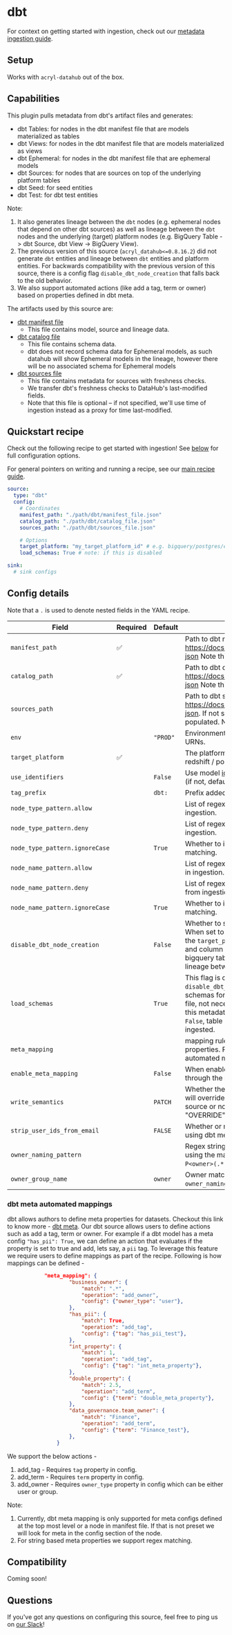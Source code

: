 # dbt

For context on getting started with ingestion, check out our [metadata ingestion guide](../README.md).

## Setup

Works with `acryl-datahub` out of the box.

## Capabilities

This plugin pulls metadata from dbt's artifact files and generates:
- dbt Tables: for nodes in the dbt manifest file that are models materialized as tables
- dbt Views: for nodes in the dbt manifest file that are models materialized as views
- dbt Ephemeral: for nodes in the dbt manifest file that are ephemeral models
- dbt Sources: for nodes that are sources on top of the underlying platform tables
- dbt Seed: for seed entities
- dbt Test: for dbt test entities

Note:
1. It also generates lineage between the `dbt` nodes (e.g. ephemeral nodes that depend on other dbt sources) as well as lineage between the `dbt` nodes and the underlying (target) platform nodes (e.g. BigQuery Table -> dbt Source, dbt View -> BigQuery View).
2. The previous version of this source (`acryl_datahub<=0.8.16.2`) did not generate `dbt` entities and lineage between `dbt` entities and platform entities. For backwards compatibility with the previous version of this source, there is a config flag `disable_dbt_node_creation` that falls back to the old behavior. 
3. We also support automated actions (like add a tag, term or owner) based on properties defined in dbt meta.

The artifacts used by this source are:
- [dbt manifest file](https://docs.getdbt.com/reference/artifacts/manifest-json)
  - This file contains model, source and lineage data.
- [dbt catalog file](https://docs.getdbt.com/reference/artifacts/catalog-json)
  - This file contains schema data.
  - dbt does not record schema data for Ephemeral models, as such datahub will show Ephemeral models in the lineage, however there will be no associated schema for Ephemeral models
- [dbt sources file](https://docs.getdbt.com/reference/artifacts/sources-json)
  - This file contains metadata for sources with freshness checks.
  - We transfer dbt's freshness checks to DataHub's last-modified fields.
  - Note that this file is optional – if not specified, we'll use time of ingestion instead as a proxy for time last-modified.

## Quickstart recipe

Check out the following recipe to get started with ingestion! See [below](#config-details) for full configuration options.

For general pointers on writing and running a recipe, see our [main recipe guide](../README.md#recipes).

```yml
source:
  type: "dbt"
  config:
    # Coordinates
    manifest_path: "./path/dbt/manifest_file.json"
    catalog_path: "./path/dbt/catalog_file.json"
    sources_path: "./path/dbt/sources_file.json"

    # Options
    target_platform: "my_target_platform_id" # e.g. bigquery/postgres/etc.
    load_schemas: True # note: if this is disabled

sink:
  # sink configs
```

## Config details

Note that a `.` is used to denote nested fields in the YAML recipe.

| Field                          | Required | Default  | Description                                                                                                                                                                                                                                                                                                 |
|--------------------------------| -------- |----------|-------------------------------------------------------------------------------------------------------------------------------------------------------------------------------------------------------------------------------------------------------------------------------------------------------------|
| `manifest_path`                | ✅       |          | Path to dbt manifest JSON. See https://docs.getdbt.com/reference/artifacts/manifest-json  Note this can be a local file or a URI.                                                                                                                                                                           |
| `catalog_path`                 | ✅       |          | Path to dbt catalog JSON. See https://docs.getdbt.com/reference/artifacts/catalog-json    Note this can be a local file or a URI.                                                                                                                                                                           |
| `sources_path`                 |          |          | Path to dbt sources JSON. See https://docs.getdbt.com/reference/artifacts/sources-json. If not specified, last-modified fields will not be populated. Note this can be a local file or a URI.                                                                                                               |
| `env`                          |          | `"PROD"` | Environment to use in namespace when constructing URNs.                                                                                                                                                                                                                                                     |
| `target_platform`              | ✅       |          | The platform that dbt is loading onto. (e.g. bigquery / redshift / postgres etc.)                                                                                                                                                                                                                           |
| `use_identifiers`              |         | `False`  | Use model [identifier](https://docs.getdbt.com/reference/resource-properties/identifier) instead of model name if defined (if not, default to model name).                                                                                                                                                  |
| `tag_prefix`                   |         | `dbt:`   | Prefix added to tags during ingestion.                                                                                                                                                                                                                                                                      |
| `node_type_pattern.allow`      |          |          | List of regex patterns for dbt nodes to include in ingestion.                                                                                                                                                                                                                                               |
| `node_type_pattern.deny`       |          |          | List of regex patterns for dbt nodes to exclude from ingestion.                                                                                                                                                                                                                                             |
| `node_type_pattern.ignoreCase` |          | `True`   | Whether to ignore case sensitivity during pattern matching.                                                                                                                                                                                                                                                 |
| `node_name_pattern.allow`      |          |          | List of regex patterns for dbt model names to include in ingestion.                                                                                                                                                                                                                                         |
| `node_name_pattern.deny`       |          |          | List of regex patterns for dbt model names to exclude from ingestion.                                                                                                                                                                                                                                       |
| `node_name_pattern.ignoreCase` |          | `True`   | Whether to ignore case sensitivity during pattern matching.                                                                                                                                                                                                                                                 |
| `disable_dbt_node_creation`    |          | `False`  | Whether to suppress `dbt` dataset metadata creation. When set to `True`, this flag applies the dbt metadata to the `target_platform` entities (e.g. populating schema and column descriptions from dbt into the postgres / bigquery table metadata in DataHub) and generates lineage between the platform entities. |
| `load_schemas`                 |      | `True`   | This flag is only consulted when `disable_dbt_node_creation` is set to `True`. Load schemas for `target_platform` entities from dbt catalog file, not necessary when you are already ingesting this metadata from the data platform directly. If set to `False`, table schema details (e.g. columns) will not be ingested. |
| `meta_mapping`                 |       |          | mapping rules that will be executed against dbt meta properties. Refer to the section below on dbt meta automated mappings.                                                                                                                                                                                 |
| `enable_meta_mapping`          |       | `False`  | When enabled, applies the mappings that are defined through the `meta_mapping` directives.                                                                                                                                                                                                                  |
| `write_semantics`              |       | `PATCH`  | Whether the new tags, terms and owners to be added will override the existing ones added only by this source or not. Value for this config can be "PATCH" or "OVERRIDE"                                                                                                                                     |
| `strip_user_ids_from_email`    |     | `FALSE`  | Whether or not to strip email id while adding owners using dbt meta actions.                                                                                                                                                                                                                                | 
| `owner_naming_pattern`         |     |          | Regex string to extract owner name from the dbt node using the match object [owner](https://docs.python.org/3/library/re.html#match-objects) For Example: `(?P<owner>(.*))`.                                                                                                                                |
| `owner_group_name`             |     | `owner`  | Owner matching group name to look for in the `owner_naming_pattern` regex.                                                                                                                                                                                                                                  |

### dbt meta automated mappings
dbt allows authors to define meta properties for datasets. Checkout this link to know more - [dbt meta](https://docs.getdbt.com/reference/resource-configs/meta). Our dbt source allows users to define
actions such as add a tag, term or owner. For example if a dbt model has a meta config ```"has_pii": True```, we can define an action 
that evaluates if the property is set to true and add, lets say, a ```pii``` tag.
To leverage this feature we require users to define mappings as part of the recipe. Following is how mappings can be defined - 
```json
            "meta_mapping": {
                    "business_owner": {
                        "match": ".*",
                        "operation": "add_owner",
                        "config": {"owner_type": "user"},
                    },
                    "has_pii": {
                        "match": True,
                        "operation": "add_tag",
                        "config": {"tag": "has_pii_test"},
                    },
                    "int_property": {
                        "match": 1,
                        "operation": "add_tag",
                        "config": {"tag": "int_meta_property"},
                    },
                    "double_property": {
                        "match": 2.5,
                        "operation": "add_term",
                        "config": {"term": "double_meta_property"},
                    },
                    "data_governance.team_owner": {
                        "match": "Finance",
                        "operation": "add_term",
                        "config": {"term": "Finance_test"},
                    },
                }
```
We support the below actions - 
1. add_tag - Requires ```tag``` property in config.
2. add_term - Requires ```term``` property in config.
3. add_owner - Requires ```owner_type``` property in config which can be either user or group.

Note:
1. Currently, dbt meta mapping is only supported for meta configs defined at the top most level or a node in manifest file. If that is not preset we will look for meta in the config section of the node.
2. For string based meta properties we support regex matching.
## Compatibility

Coming soon!

## Questions

If you've got any questions on configuring this source, feel free to ping us on [our Slack](https://slack.datahubproject.io/)!
